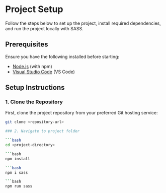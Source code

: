 # Project Setup

Follow the steps below to set up the project, install required dependencies, and run the project locally with SASS.

## Prerequisites

Ensure you have the following installed before starting:

- [Node.js](https://nodejs.org/en/download/) (with npm)
- [Visual Studio Code](https://code.visualstudio.com/) (VS Code)

## Setup Instructions

### 1. Clone the Repository

First, clone the project repository from your preferred Git hosting service:

```bash
git clone <repository-url>

### 2. Navigate to project folder

```bash
cd <project-directory>

```bash
npm install

```bash
npm i sass

```bash
npm run sass
